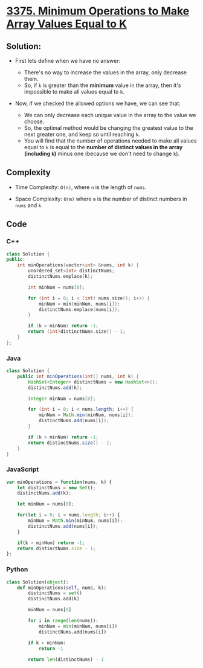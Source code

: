 # [3375. Minimum Operations to Make Array Values Equal to K](https://leetcode.com/problems/minimum-operations-to-make-array-values-equal-to-k/)

## Solution:

- First lets define when we have no answer:
  - There's no way to increase the values in the array, only decrease them.
  - So, if `k` is greater than the **minimum** value in the array, then it's impossible to make all values equal to `k`.

- Now, if we checked the allowed options we have, we can see that:
  - We can only decrease each unique value in the array to the value we choose.
  - So, the optimal method would be changing the greatest value to the next greater one, and keep so until reaching `k`.
  - You will find that the number of operations needed to make all values equal to `k` is equal to the **number of distinct values in the array (including `k`)** minus one (because we don't need to change `k`).

## Complexity
- Time Complexity: `O(n)`, where `n` is the length of `nums`.

- Space Complexity: `O(m)` where `m` is the number of distinct numbers in `nums` and `k`.

## Code
### C++
```cpp
class Solution {
public:
    int minOperations(vector<int> &nums, int k) {
        unordered_set<int> distinctNums;
        distinctNums.emplace(k);

        int minNum = nums[0];

        for (int i = 0; i < (int) nums.size(); i++) {
            minNum = min(minNum, nums[i]);
            distinctNums.emplace(nums[i]);
        }

        if (k > minNum) return -1;
        return (int)distinctNums.size() - 1;
    }
};

```

### Java
```java
class Solution {
    public int minOperations(int[] nums, int k) {
        HashSet<Integer> distinctNums = new HashSet<>();
        distinctNums.add(k);

        Integer minNum = nums[0];

        for (int i = 0; i < nums.length; i++) {
            minNum = Math.min(minNum, nums[i]);
            distinctNums.add(nums[i]);
        }

        if (k > minNum) return -1;
        return distinctNums.size() - 1;
    }
}

```

### JavaScript
```javascript
var minOperations = function(nums, k) {
    let distinctNums = new Set();
    distinctNums.add(k);

    let minNum = nums[0];

    for(let i = 0; i < nums.length; i++) {
        minNum = Math.min(minNum, nums[i]);
        distinctNums.add(nums[i]);
    }

    if(k > minNum) return -1;
    return distinctNums.size - 1;
};

```

### Python
```python
class Solution(object):
    def minOperations(self, nums, k):
        distinctNums = set()
        distinctNums.add(k)

        minNum = nums[0]

        for i in range(len(nums)):
            minNum = min(minNum, nums[i])
            distinctNums.add(nums[i])

        if k > minNum:
            return -1
        
        return len(distinctNums) - 1

```
